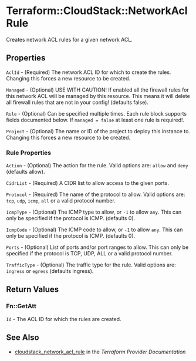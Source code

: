 # Terraform::CloudStack::NetworkAclRule

Creates network ACL rules for a given network ACL.

## Properties

`AclId` - (Required) The network ACL ID for which to create the rules.
Changing this forces a new resource to be created.

`Managed` - (Optional) USE WITH CAUTION! If enabled all the firewall rules for
this network ACL will be managed by this resource. This means it will delete
all firewall rules that are not in your config! (defaults false).

`Rule` - (Optional) Can be specified multiple times. Each rule block supports
fields documented below. If `managed = false` at least one rule is required!.

`Project` - (Optional) The name or ID of the project to deploy this
instance to. Changing this forces a new resource to be created.

### Rule Properties

`Action` - (Optional) The action for the rule. Valid options are: `allow` and
`deny` (defaults allow).

`CidrList` - (Required) A CIDR list to allow access to the given ports.

`Protocol` - (Required) The name of the protocol to allow. Valid options are:
`tcp`, `udp`, `icmp`, `all` or a valid protocol number.

`IcmpType` - (Optional) The ICMP type to allow, or `-1` to allow `any`. This
can only be specified if the protocol is ICMP. (defaults 0).

`IcmpCode` - (Optional) The ICMP code to allow, or `-1` to allow `any`. This
can only be specified if the protocol is ICMP. (defaults 0).

`Ports` - (Optional) List of ports and/or port ranges to allow. This can only
be specified if the protocol is TCP, UDP, ALL or a valid protocol number.

`TrafficType` - (Optional) The traffic type for the rule. Valid options are:
`ingress` or `egress` (defaults ingress).


## Return Values

### Fn::GetAtt

`Id` - The ACL ID for which the rules are created.

## See Also

* [cloudstack_network_acl_rule](https://www.terraform.io/docs/providers/cloudstack/r/network_acl_rule.html) in the _Terraform Provider Documentation_